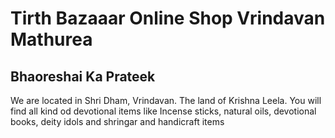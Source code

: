 <html>
<title>Tirth Bazaar Online Shop Vrindavan Mathura </title>
  <h1> Tirth Bazaaar Online Shop Vrindavan Mathurea </h1>
  <h2> Bhaoreshai Ka Prateek </h2>
 <p> We are located in Shri Dham, Vrindavan. The land of Krishna Leela. You will find all kind od devotional items like Incense sticks, natural oils, devotional books, deity idols and shringar and handicraft items 
</p>
</html>

